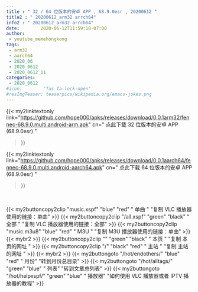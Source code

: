 ```yaml
---
title : " 32 / 64 位版本的安卓 APP , 68.9.0esr , 20200612 "
title2 : " 20200612_arm32 arrch64"
info2 : " 20200612_arm32 arrch64"
date:        2020-06-12T11:59:18-07:00
author:
 - youtube_memehongkong
tags:
 - arm32
 - aarch64
 - 2020_06
 - 2020_0612
 - 2020_0612_11
categories:
 - 2020_0612
#icon:        "fas fa-lock-open"
#resImgTeaser: teaserpics/wikipedia.org/emacs-jokes.png
---
```


{{< my2linktextonly link="https://github.com/hope000/apks/releases/download/0.0.1arm32/fennec-68.9.0.multi.android-arm.apk"
cn=" 点此下载 32 位版本的安卓 APP (68.9.0esr) "
>}}

{{< my2linktextonly link="https://github.com/hope000/apks/releases/download/0.0.1aarch64/fennec-68.9.0.multi.android-aarch64.apk"
cn=" 点此下载 64 位版本的安卓 APP (68.9.0esr) "
>}}

<br>

{{< my2buttoncopy2clip "music.xspf"        "blue"   "red"    " 单曲 "  "复制 VLC 播放器使用的链接：单曲" >}} {{< my2buttoncopy2clip "/all.xspf"         "green"  "black"  " 全部 "  "复制 VLC 播放器使用的链接：全部" >}} {{< my2buttoncopy2clip "music.m3u8"        "blue"   "red"    " M3U  "    "复制 M3U 播放器使用的链接：单曲" >}} {{< mybr2 >}} {{< my2buttoncopy2clip ""                  "green"  "black"  " 本页 "    "复制 本页的网址 " >}} {{< my2buttoncopy2clip "/"                 "black"  "red"    " 主站 "    "复制 主站的网址 " >}} {{< mybr2 >}} {{< my2buttongoto      "/hot/endothers/"   "blue"   "red"    " 月份"   "转到月份总目录" >}} {{< my2buttongoto      "/hot/alltags/"     "green"  "blue"   " 列表"   "转到文章总列表" >}} {{< my2buttongoto      "/hot/helpxspf/"    "green"  "blue"   " 播放器" "如何使用 VLC 播放器或者 IPTV 播放器的教程" >}} 
